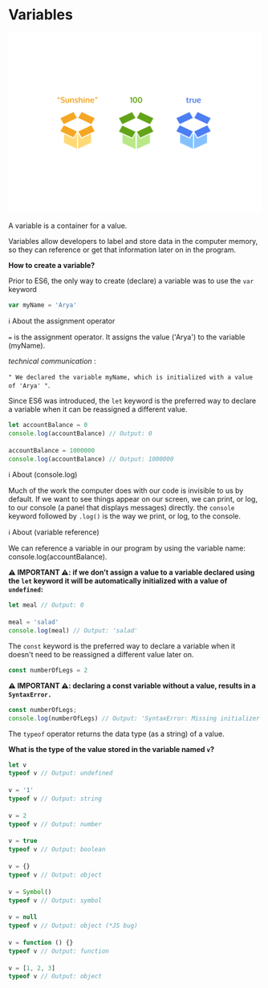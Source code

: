 # Variables

![Variables](variable-boxes.svg)

A variable is a container for a value.

Variables allow developers to label and store data in the computer memory, so they can reference or get that information later on in the program.

**How to create a variable?**

Prior to ES6, the only way to create (declare) a variable was to use the `var` keyword

```js
var myName = 'Arya'
```

ℹ️ About the assignment operator

`=` is the assignment operator. It assigns the value ('Arya') to the variable (myName).

_technical communication_ :

`" We declared the variable myName, which is initialized with a value of 'Arya' "`.

Since ES6 was introduced, the `let` keyword is the preferred way to declare a variable when it can be reassigned a different value.

```js
let accountBalance = 0
console.log(accountBalance) // Output: 0

accountBalance = 1000000
console.log(accountBalance) // Output: 1000000
```

ℹ️ About (console.log)

Much of the work the computer does with our code is invisible to us by default. If we want to see things appear on our screen, we can print, or log, to our console (a panel that displays messages) directly.
the `console` keyword followed by `.log()` is the way we print, or log, to the console.

ℹ️ About (variable reference)

We can reference a variable in our program by using the variable name: console.log(accountBalance).

**⚠️ IMPORTANT ⚠️: if we don’t assign a value to a variable declared using the `let` keyword it will be automatically initialized with a value of `undefined`:**

```js
let meal // Output: 0

meal = 'salad'
console.log(meal) // Output: 'salad'
```

The `const` keyword is the preferred way to declare a variable when it doesn't need to be reassigned a different value later on.

```js
const numberOfLegs = 2
```

**⚠️ IMPORTANT ⚠️: declaring a const variable without a value, results in a `SyntaxError.`**

```js
const numberOfLegs;
console.log(numberOfLegs) // Output: 'SyntaxError: Missing initializer in const declaration'
```

The `typeof` operator returns the data type (as a string) of a value.

**What is the type of the value stored in the variable named `v`?**

```js
let v
typeof v // Output: undefined

v = '1'
typeof v // Output: string

v = 2
typeof v // Output: number

v = true
typeof v // Output: boolean

v = {}
typeof v // Output: object

v = Symbol()
typeof v // Output: symbol

v = null
typeof v // Output: object (*JS bug)

v = function () {}
typeof v // Output: function

v = [1, 2, 3]
typeof v // Output: object
```
